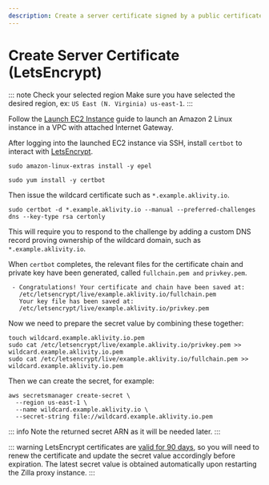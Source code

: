 ```yaml
---
description: Create a server certificate signed by a public certificate authority using LetsEncrypt.
---
```


# Create Server Certificate (LetsEncrypt)

::: note Check your selected region
Make sure you have selected the desired region, ex: `US East (N. Virginia) us-east-1`.
:::

Follow the [Launch EC2 Instance](./launch-ec2-instance.md) guide to launch an Amazon 2 Linux instance in a VPC with attached Internet Gateway.

After logging into the launched EC2 instance via SSH, install `certbot` to interact with [LetsEncrypt](https://letsencrypt.org/).

```bash:no-line-numbers
sudo amazon-linux-extras install -y epel
```

```bash:no-line-numbers
sudo yum install -y certbot
```

Then issue the wildcard certificate such as `*.example.aklivity.io`.

```bash:no-line-numbers
sudo certbot -d *.example.aklivity.io --manual --preferred-challenges dns --key-type rsa certonly
```

This will require you to respond to the challenge by adding a custom DNS record proving ownership of the wildcard domain, such as `*.example.aklivity.io`.

When `certbot` completes, the relevant files for the certificate chain and private key have been generated, called `fullchain.pem and` `privkey.pem`.

```output:no-line-numbers
 - Congratulations! Your certificate and chain have been saved at:
   /etc/letsencrypt/live/example.aklivity.io/fullchain.pem
   Your key file has been saved at:
   /etc/letsencrypt/live/example.aklivity.io/privkey.pem
```

Now we need to prepare the secret value by combining these together:

```bash:no-line-numbers
touch wildcard.example.aklivity.io.pem
sudo cat /etc/letsencrypt/live/example.aklivity.io/privkey.pem >> wildcard.example.aklivity.io.pem
sudo cat /etc/letsencrypt/live/example.aklivity.io/fullchain.pem >> wildcard.example.aklivity.io.pem
```

Then we can create the secret, for example:

```bash:no-line-numbers
aws secretsmanager create-secret \
  --region us-east-1 \
  --name wildcard.example.aklivity.io \
  --secret-string file://wildcard.example.aklivity.io.pem
```

::: info
Note the returned secret ARN as it will be needed later.
:::

::: warning
LetsEncrypt certificates are [valid for 90 days](https://letsencrypt.org/docs/faq/#what-is-the-lifetime-for-let-s-encrypt-certificates-for-how-long-are-they-valid), so you will need to renew the certificate and update the secret value accordingly before expiration. The latest secret value is obtained automatically upon restarting the Zilla proxy instance.
:::
